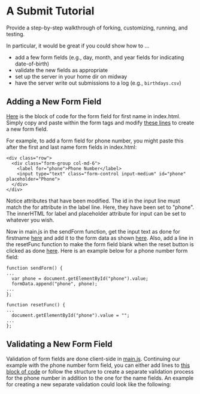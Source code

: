 # A Submit Tutorial

Provide a step-by-step walkthrough of forking, customizing, running, and
testing.

In particular, it would be great if you could show how to ...

* add a few form fields (e.g., day, month, and year fields for indicating
  date-of-birth)
* validate the new fields as appropriate
* set up the server in your home dir on midway
* have the server write out submissions to a log (e.g., `birthdays.csv`)

## Adding a New Form Field

[Here](https://github.com/rcc-uchicago/submit/blob/master/client/index.html#L40-L45) is the block of code for the form field for first name in index.html. Simply copy and paste within the form tags and modify [these lines](https://github.com/rcc-uchicago/submit/blob/master/client/index.html#L42-L43) to create a new form field.

For example, to add a form field for phone number, you might paste this after the first and last name form fields in index.html: 
```
<div class="row">
  <div class="form-group col-md-6">
    <label for="phone">Phone Number</label>
    <input type="text" class="form-control input-medium" id="phone" placeholder="Phone">
  </div>
</div>
```
Notice attributes that have been modified. The id in the input line must match the for attribute in the label line. Here, they have been set to "phone". The innerHTML for label and placeholder attribute for input can be set to whatever you wish.

Now in main.js in the sendForm function, get the input text as done for firstname [here](https://github.com/rcc-uchicago/submit/blob/master/client/main.js#L88) and add it to the form data as shown [here](https://github.com/rcc-uchicago/submit/blob/master/client/index.html#L96). Also, add a line in the resetFunc function to make the form field blank when the reset button is clicked as done [here](https://github.com/rcc-uchicago/submit/blob/master/client/index.html#L146). Here is an example below for a phone number form field: 
```
function sendForm() {
...
  var phone = document.getElementById("phone").value;
  formData.append("phone", phone);
...
};

function resetFunc() {
...
  document.getElementById("phone").value = "";
...
};
```
## Validating a New Form Field

Validation of form fields are done client-side in [main.js](https://github.com/rcc-uchicago/submit/blob/master/client/main.js). Continuing our example with the phone number form field, you can either add lines to [this block of code](https://github.com/rcc-uchicago/submit/blob/master/client/main.js#L10-21) or follow the structure to create a separate validation process for the phone number in addition to the one for the name fields. An example for creating a new separate validation could look like the following: 

